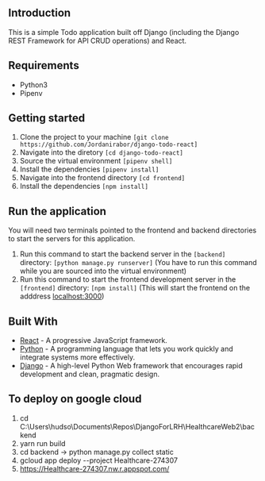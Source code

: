 ## Introduction

This is a simple Todo application built off Django (including the Django REST Framework for API CRUD operations) and React.

## Requirements

- Python3
- Pipenv

## Getting started

1. Clone the project to your machine `[git clone https://github.com/Jordanirabor/django-todo-react]`
2. Navigate into the diretory `[cd django-todo-react]`
3. Source the virtual environment `[pipenv shell]`
4. Install the dependencies `[pipenv install]`
5. Navigate into the frontend directory `[cd frontend]`
6. Install the dependencies `[npm install]`

## Run the application

You will need two terminals pointed to the frontend and backend directories to start the servers for this application.

1. Run this command to start the backend server in the `[backend]` directory: `[python manage.py runserver]` (You have to run this command while you are sourced into the virtual environment)
2. Run this command to start the frontend development server in the `[frontend]` directory: `[npm install]` (This will start the frontend on the adddress [localhost:3000](http://localhost:3000))

## Built With

- [React](https://reactjs.org) - A progressive JavaScript framework.
- [Python](https://www.python.org/) - A programming language that lets you work quickly and integrate systems more effectively.
- [Django](http://djangoproject.org/) - A high-level Python Web framework that encourages rapid development and clean, pragmatic design.

## To deploy on google cloud

1. cd C:\Users\hudso\Documents\Repos\DjangoForLRH\HealthcareWeb2\backend
2. yarn run build
3. cd backend -> python manage.py collect static
4. gcloud app deploy --project Healthcare-274307
5. https://Healthcare-274307.nw.r.appspot.com/
